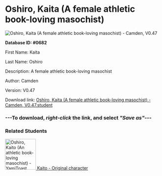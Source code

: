 # Oshiro, Kaita (A female athletic book-loving masochist)

<img src="../../Files/Images/Oshiro, Kaita (A female athletic book-loving masochist).png" title="Oshiro, Kaita (A female athletic book-loving masochist) - Camden, V0.47">

**Database ID: #0682**

First Name: Kaita

Last Name: Oshiro

Description: A female athletic book-loving masochist

Author: Camden

Version: V0.47

Download link: <a href="https://raw.githubusercontent.com/Arbiter1223/Daigaku-Gurashi-Custom-Students/master/Files/Student%20Files/Oshiro%2C%20Kaita%20(A%20female%20athletic%20book-loving%20masochist)%20-%20Camden%2C%20V0.47.student">Oshiro, Kaita (A female athletic book-loving masochist) - Camden, V0.47.student</a>

### ---**To download, _right-click_ the link, and select _"Save as"_**---

### Related Students

<a href="Oshiro, Kaito (An athletic book-loving masochist).md"><img src="../../Files/Thumbs/Oshiro, Kaito (An athletic book-loving masochist).png" height="100" width="100" title="Oshiro, Kaito (An athletic book-loving masochist) - YamiToast, V0.47"></a><a href="Oshiro, Kaito (An athletic book-loving masochist).md"> Kaito - Original character</a>


